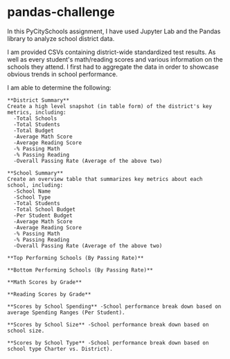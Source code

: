 # pandas-challenge

In this PyCitySchools assignment, I have used Jupyter Lab and the Pandas library to analyze school district data.

I am provided CSVs containing district-wide standardized test results. As well as every student's math/reading scores and various information on the schools they attend. I first had to aggregate the data in order to showcase obvious trends in school performance.

I am able to determine the following:
   
    **District Summary**
    Create a high level snapshot (in table form) of the district's key metrics, including:
      -Total Schools
      -Total Students
      -Total Budget
      -Average Math Score
      -Average Reading Score
      -% Passing Math
      -% Passing Reading
      -Overall Passing Rate (Average of the above two)

    **School Summary**
    Create an overview table that summarizes key metrics about each school, including:
      -School Name
      -School Type
      -Total Students
      -Total School Budget
      -Per Student Budget
      -Average Math Score
      -Average Reading Score
      -% Passing Math
      -% Passing Reading
      -Overall Passing Rate (Average of the above two)

    **Top Performing Schools (By Passing Rate)**

    **Bottom Performing Schools (By Passing Rate)**
     
    **Math Scores by Grade**
     
    **Reading Scores by Grade**

    **Scores by School Spending** -School performance break down based on average Spending Ranges (Per Student). 
     
    **Scores by School Size** -School performance break down based on school size. 
      
    **Scores by School Type** -School performance break down based on school type Charter vs. District).


